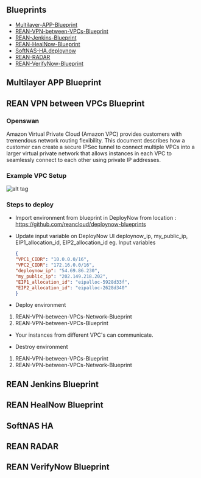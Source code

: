 ## Blueprints
* [Multilayer-APP-Blueprint](#multilayer-app-blueprint)
* [REAN-VPN-between-VPCs-Blueprint](#rean-vpn-between-vpcs-blueprint)
* [REAN-Jenkins-Blueprint](#rean-jenkins-blueprint)
* [REAN-HealNow-Blueprint](#rean-healnow-blueprint)
* [SoftNAS-HA.deploynow](#softnas-ha)
* [REAN-RADAR](#rean-radar)
* [REAN-VerifyNow-Blueprint](#rean-verifynow-blueprint)


## Multilayer APP Blueprint
<TBC>

## REAN VPN between VPCs Blueprint

### Openswan
  Amazon Virtual Private Cloud (Amazon VPC) provides customers with tremendous network routing flexibility. This document describes how a customer can create a secure IPSec tunnel to connect multiple VPCs into a larger virtual private network that allows instances in each VPC to seamlessly connect to each other using private IP addresses.

### Example VPC Setup

![alt tag](http://awsmedia.s3.amazonaws.com/articles/connecting-multiple-vpcs-with-ec2-instances/example_vpc_setup.jpg)

### Steps to deploy

- Import environment from blueprint in DeployNow from location : https://github.com/reancloud/deploynow-blueprints
- Update input variable on DeployNow UI deploynow_ip, my_public_ip, EIP1_allocation_id, EIP2_allocation_id
   eg. Input variables
   ```json
  {
  "VPC1_CIDR": "10.0.0.0/16",
  "VPC2_CIDR": "172.16.0.0/16",
  "deploynow_ip": "54.69.86.230",
  "my_public_ip": "202.149.218.202",
  "EIP1_allocation_id": "eipalloc-5928d33f",
  "EIP2_allocation_id": "eipalloc-2628d340"
  }
  ```

- Deploy environment
1. REAN-VPN-between-VPCs-Network-Blueprint
2. REAN-VPN-between-VPCs-Blueprint
- Your instances from different VPC's can communicate.

- Destroy environment
1. REAN-VPN-between-VPCs-Blueprint
2. REAN-VPN-between-VPCs-Network-Blueprint


## REAN Jenkins Blueprint
<TBC>

## REAN HealNow Blueprint
<TBC>

## SoftNAS HA
<TBC>

## REAN RADAR
<TBC>

## REAN VerifyNow Blueprint
<TBC>
